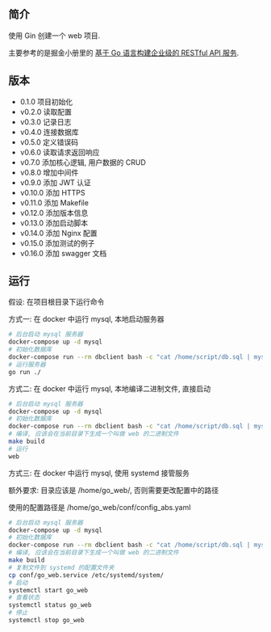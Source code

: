 ## 简介

使用 Gin 创建一个 web 项目.

主要参考的是掘金小册里的
[基于 Go 语言构建企业级的 RESTful API 服务](https://juejin.im/book/5b0778756fb9a07aa632301e).

## 版本

- 0.1.0 项目初始化
- v0.2.0 读取配置
- v0.3.0 记录日志
- v0.4.0 连接数据库
- v0.5.0 定义错误码
- v0.6.0 读取请求返回响应
- v0.7.0 添加核心逻辑, 用户数据的 CRUD
- v0.8.0 增加中间件
- v0.9.0 添加 JWT 认证
- v0.10.0 添加 HTTPS
- v0.11.0 添加 Makefile
- v0.12.0 添加版本信息
- v0.13.0 添加启动脚本
- v0.14.0 添加 Nginx 配置
- v0.15.0 添加测试的例子
- v0.16.0 添加 swagger 文档

## 运行

假设: 在项目根目录下运行命令

方式一: 在 docker 中运行 mysql, 本地启动服务器

```bash
# 后台启动 mysql 服务器
docker-compose up -d mysql
# 初始化数据库
docker-compose run --rm dbclient bash -c "cat /home/script/db.sql | mysql -hmysql -uroot -p1234"
# 运行服务器
go run ./
```

方式二: 在 docker 中运行 mysql, 本地编译二进制文件, 直接启动

```bash
# 后台启动 mysql 服务器
docker-compose up -d mysql
# 初始化数据库
docker-compose run --rm dbclient bash -c "cat /home/script/db.sql | mysql -hmysql -uroot -p1234"
# 编译, 应该会在当前目录下生成一个叫做 web 的二进制文件
make build
# 运行
web
```

方式三: 在 docker 中运行 mysql, 使用 systemd 接管服务

额外要求: 目录应该是 /home/go_web/, 否则需要更改配置中的路径

使用的配置路径是 /home/go_web/conf/config_abs.yaml

```bash
# 后台启动 mysql 服务器
docker-compose up -d mysql
# 初始化数据库
docker-compose run --rm dbclient bash -c "cat /home/script/db.sql | mysql -hmysql -uroot -p1234"
# 编译, 应该会在当前目录下生成一个叫做 web 的二进制文件
make build
# 复制文件到 systemd 的配置文件夹
cp conf/go_web.service /etc/systemd/system/
# 启动
systemctl start go_web
# 查看状态
systemctl status go_web
# 停止
systemctl stop go_web
```
